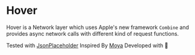 # Hover
Hover is a Network layer which uses Apple's new framework `Combine` and provides async network calls with different kind of request functions.

Tested with [JsonPlaceholder](https://jsonplaceholder.typicode.com)
Inspired By [Moya](https://github.com/Moya/Moya/blob/master) Developed with 🧡

